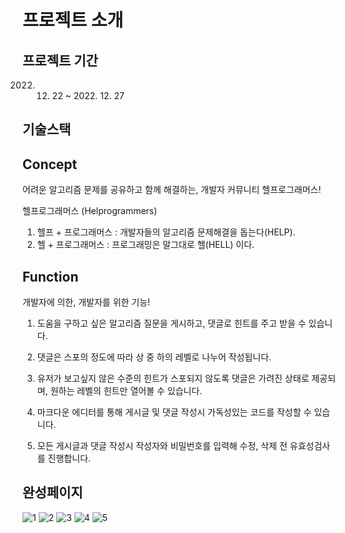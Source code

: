 # 프로젝트 소개

## 프로젝트 기간
2022. 12. 22 ~ 2022. 12. 27

## 기술스택


## Concept

어려운 알고리즘 문제를 공유하고 함께 해결하는, 개발자 커뮤니티 헬프로그래머스!

헬프로그래머스 (Helprogrammers)
1. 헬프 + 프로그래머스 : 개발자들의 알고리즘 문제해결을 돕는다(HELP).
2. 헬 + 프로그래머스 : 프로그래밍은 말그대로 헬(HELL) 이다.

## Function

개발자에 의한, 개발자를 위한 기능!

1. 도움을 구하고 싶은 알고리즘 질문을 게시하고, 댓글로 힌트를 주고 받을 수 있습니다.

2. 댓글은 스포의 정도에 따라 상 중 하의 레벨로 나누어 작성됩니다.

3. 유저가 보고싶지 않은 수준의 힌트가 스포되지 않도록 
    댓글은 가려진 상태로 제공되며, 원하는 레벨의 힌트만 열어볼 수 있습니다.

4. 마크다운 에디터를 통해 게시글 및 댓글 작성시 가독성있는 코드를 작성할 수 있습니다.

5. 모든 게시글과 댓글 작성시 작성자와 비밀번호를 입력해 수정, 삭제 전 유효성검사를 진행합니다.


## 완성페이지
![1](https://user-images.githubusercontent.com/117058034/213054959-6da7457a-61da-4380-91dc-29388f529e0a.png)
![2](https://user-images.githubusercontent.com/117058034/213055149-4fb0b3f5-6f3f-4a6f-aea3-75587bd09667.png)
![3](https://user-images.githubusercontent.com/117058034/213055168-44e51eeb-3819-431d-9eca-03eca9389642.png)
![4](https://user-images.githubusercontent.com/117058034/213055184-84f6e185-dbeb-44cd-8f51-3cc908c77c35.png)
![5](https://user-images.githubusercontent.com/117058034/213055192-35a8b146-b950-401d-8ba7-8460462ad960.png)
